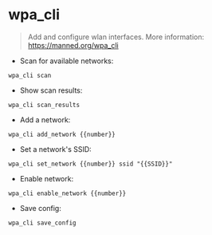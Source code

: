 # wpa_cli

> Add and configure wlan interfaces.
> More information: <https://manned.org/wpa_cli>

- Scan for available networks:

`wpa_cli scan`

- Show scan results:

`wpa_cli scan_results`

- Add a network:

`wpa_cli add_network {{number}}`

- Set a network's SSID:

`wpa_cli set_network {{number}} ssid "{{SSID}}"`

- Enable network:

`wpa_cli enable_network {{number}}`

- Save config:

`wpa_cli save_config`
